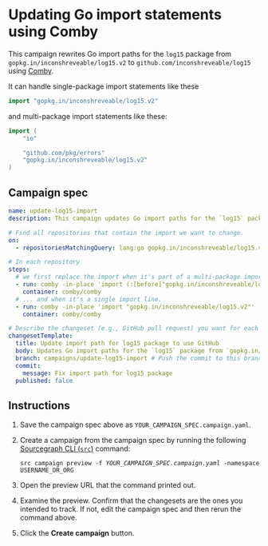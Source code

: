 # Updating Go import statements using Comby

This campaign rewrites Go import paths for the `log15` package from `gopkg.in/inconshreveable/log15.v2` to `github.com/inconshreveable/log15` using [Comby](https://comby.dev/).

It can handle single-package import statements like these

```go
import "gopkg.in/inconshreveable/log15.v2"
```

and multi-package import statements like these:

```go
import (
	"io"

	"github.com/pkg/errors"
	"gopkg.in/inconshreveable/log15.v2"
)
```

## Campaign spec

```yaml
name: update-log15-import
description: This campaign updates Go import paths for the `log15` package from `gopkg.in/inconshreveable/log15.v2` to `github.com/inconshreveable/log15` using [Comby](https://comby.dev/)

# Find all repositories that contain the import we want to change.
on:
  - repositoriesMatchingQuery: lang:go gopkg.in/inconshreveable/log15.v2

# In each repository
steps:
  # we first replace the import when it's part of a multi-package import statement
  - run: comby -in-place 'import (:[before]"gopkg.in/inconshreveable/log15.v2":[after])' 'import (:[before]"github.com/inconshreveable/log15":[after])' .go -matcher .go -exclude-dir .,vendor
    container: comby/comby
  # ... and when it's a single import line.
  - run: comby -in-place 'import "gopkg.in/inconshreveable/log15.v2"' 'import "github.com/inconshreveable/log15"' .go -matcher .go -exclude-dir .,vendor
    container: comby/comby

# Describe the changeset (e.g., GitHub pull request) you want for each repository.
changesetTemplate:
  title: Update import path for log15 package to use GitHub
  body: Updates Go import paths for the `log15` package from `gopkg.in/inconshreveable/log15.v2` to `github.com/inconshreveable/log15` using [Comby](https://comby.dev/)
  branch: campaigns/update-log15-import # Push the commit to this branch.
  commit:
    message: Fix import path for log15 package
  published: false
```

## Instructions

1. Save the campaign spec above as `YOUR_CAMPAIGN_SPEC.campaign.yaml`.
1. Create a campaign from the campaign spec by running the following [Sourcegraph CLI (`src`)](https://github.com/sourcegraph/src-cli) command:

    <pre><code>src campaign preview -f <em>YOUR_CAMPAIGN_SPEC.campaign.yaml</em> -namespace USERNAME_OR_ORG</code></pre>

1. Open the preview URL that the command printed out.
1. Examine the preview. Confirm that the changesets are the ones you intended to track. If not, edit the campaign spec and then rerun the command above.
1. Click the **Create campaign** button.
